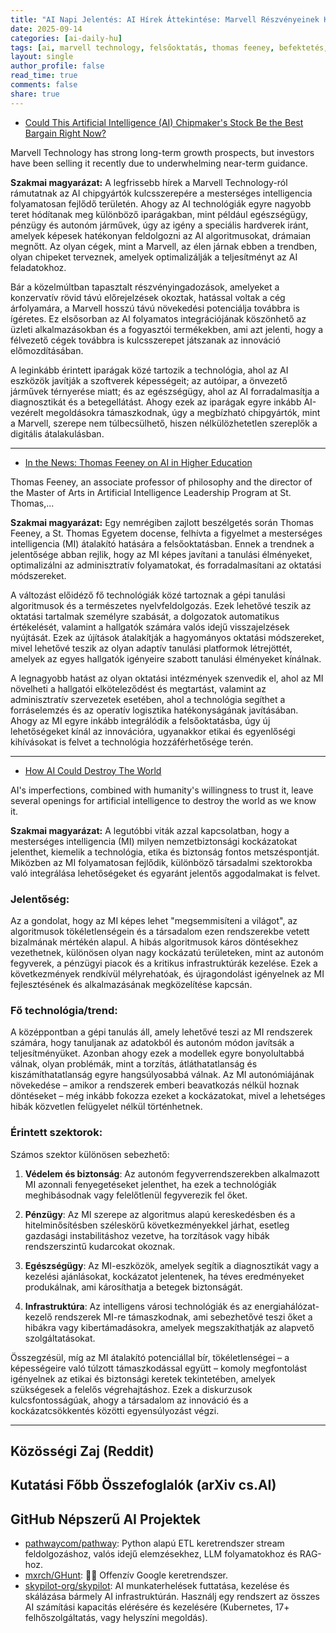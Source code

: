 ```yaml
---
title: "AI Napi Jelentés: AI Hírek Áttekintése: Marvell Részvényeinek Kilátásai, Mesterséges Intelligencia a Felsőoktatásban és Egzisztenciális Kockázatok (2025.09.14.)"
date: 2025-09-14
categories: [ai-daily-hu]
tags: [ai, marvell technology, felsőoktatás, thomas feeney, befektetés, létezési kockázat, technológiai etika]
layout: single
author_profile: false
read_time: true
comments: false
share: true
---
```

- [Could This Artificial Intelligence (AI) Chipmaker's Stock Be the Best Bargain Right Now?](https://www.aol.com/articles/could-artificial-intelligence-ai-chipmakers-075500737.html)

Marvell Technology has strong long-term growth prospects, but investors have been selling it recently due to underwhelming near-term guidance.

**Szakmai magyarázat:**
A legfrissebb hírek a Marvell Technology-ról rámutatnak az AI chipgyártók kulcsszerepére a mesterséges intelligencia folyamatosan fejlődő területén. Ahogy az AI technológiák egyre nagyobb teret hódítanak meg különböző iparágakban, mint például egészségügy, pénzügy és autonóm járművek, úgy az igény a speciális hardverek iránt, amelyek képesek hatékonyan feldolgozni az AI algoritmusokat, drámaian megnőtt. Az olyan cégek, mint a Marvell, az élen járnak ebben a trendben, olyan chipeket terveznek, amelyek optimalizálják a teljesítményt az AI feladatokhoz.

Bár a közelmúltban tapasztalt részvényingadozások, amelyeket a konzervatív rövid távú előrejelzések okoztak, hatással voltak a cég árfolyamára, a Marvell hosszú távú növekedési potenciálja továbbra is ígéretes. Ez elsősorban az AI folyamatos integrációjának köszönhető az üzleti alkalmazásokban és a fogyasztói termékekben, ami azt jelenti, hogy a félvezető cégek továbbra is kulcsszerepet játszanak az innováció előmozdításában.

A leginkább érintett iparágak közé tartozik a technológia, ahol az AI eszközök javítják a szoftverek képességeit; az autóipar, a önvezető járművek térnyerése miatt; és az egészségügy, ahol az AI forradalmasítja a diagnosztikát és a betegellátást. Ahogy ezek az iparágak egyre inkább AI-vezérelt megoldásokra támaszkodnak, úgy a megbízható chipgyártók, mint a Marvell, szerepe nem túlbecsülhető, hiszen nélkülözhetetlen szereplők a digitális átalakulásban.

---
- [In the News: Thomas Feeney on AI in Higher Education](https://news.stthomas.edu/in-the-news-thomas-feeney-on-ai-in-higher-education/)

Thomas Feeney, an associate professor of philosophy and the director of the Master of Arts in Artificial Intelligence Leadership Program at St. Thomas,...

**Szakmai magyarázat:**
Egy nemrégiben zajlott beszélgetés során Thomas Feeney, a St. Thomas Egyetem docense, felhívta a figyelmet a mesterséges intelligencia (MI) átalakító hatására a felsőoktatásban. Ennek a trendnek a jelentősége abban rejlik, hogy az MI képes javítani a tanulási élményeket, optimalizálni az adminisztratív folyamatokat, és forradalmasítani az oktatási módszereket.

A változást előidéző fő technológiák közé tartoznak a gépi tanulási algoritmusok és a természetes nyelvfeldolgozás. Ezek lehetővé teszik az oktatási tartalmak személyre szabását, a dolgozatok automatikus értékelését, valamint a hallgatók számára valós idejű visszajelzések nyújtását. Ezek az újítások átalakítják a hagyományos oktatási módszereket, mivel lehetővé teszik az olyan adaptív tanulási platformok létrejöttét, amelyek az egyes hallgatók igényeire szabott tanulási élményeket kínálnak.

A legnagyobb hatást az olyan oktatási intézmények szenvedik el, ahol az MI növelheti a hallgatói elköteleződést és megtartást, valamint az adminisztratív szervezetek esetében, ahol a technológia segíthet a forráselemzés és az operatív logisztika hatékonyságának javításában. Ahogy az MI egyre inkább integrálódik a felsőoktatásba, úgy új lehetőségeket kínál az innovációra, ugyanakkor etikai és egyenlőségi kihívásokat is felvet a technológia hozzáférhetősége terén.

---
- [How AI Could Destroy The World](https://www.grunge.com/1961891/ai-destroy-world-will-it-happen/)

AI's imperfections, combined with humanity's willingness to trust it, leave several openings for artificial intelligence to destroy the world as we know it.

**Szakmai magyarázat:**
A legutóbbi viták azzal kapcsolatban, hogy a mesterséges intelligencia (MI) milyen nemzetbiztonsági kockázatokat jelenthet, kiemelik a technológia, etika és biztonság fontos metszéspontját. Miközben az MI folyamatosan fejlődik, különböző társadalmi szektorokba való integrálása lehetőségeket és egyaránt jelentős aggodalmakat is felvet.

### Jelentőség:
Az a gondolat, hogy az MI képes lehet "megsemmisíteni a világot", az algoritmusok tökéletlenségein és a társadalom ezen rendszerekbe vetett bizalmának mértékén alapul. A hibás algoritmusok káros döntésekhez vezethetnek, különösen olyan nagy kockázatú területeken, mint az autonóm fegyverek, a pénzügyi piacok és a kritikus infrastruktúrák kezelése. Ezek a következmények rendkívül mélyrehatóak, és újragondolást igényelnek az MI fejlesztésének és alkalmazásának megközelítése kapcsán.

### Fő technológia/trend:
A középpontban a gépi tanulás áll, amely lehetővé teszi az MI rendszerek számára, hogy tanuljanak az adatokból és autonóm módon javítsák a teljesítményüket. Azonban ahogy ezek a modellek egyre bonyolultabbá válnak, olyan problémák, mint a torzítás, átláthatatlanság és kiszámíthatatlanság egyre hangsúlyosabbá válnak. Az MI autonómiájának növekedése – amikor a rendszerek emberi beavatkozás nélkül hoznak döntéseket – még inkább fokozza ezeket a kockázatokat, mivel a lehetséges hibák közvetlen felügyelet nélkül történhetnek.

### Érintett szektorok:
Számos szektor különösen sebezhető:

1. **Védelem és biztonság**: Az autonóm fegyverrendszerekben alkalmazott MI azonnali fenyegetéseket jelenthet, ha ezek a technológiák meghibásodnak vagy felelőtlenül fegyverezik fel őket.
   
2. **Pénzügy**: Az MI szerepe az algoritmus alapú kereskedésben és a hitelminősítésben széleskörű következményekkel járhat, esetleg gazdasági instabilitáshoz vezetve, ha torzítások vagy hibák rendszerszintű kudarcokat okoznak.

3. **Egészségügy**: Az MI-eszközök, amelyek segítik a diagnosztikát vagy a kezelési ajánlásokat, kockázatot jelentenek, ha téves eredményeket produkálnak, ami károsíthatja a betegek biztonságát.

4. **Infrastruktúra**: Az intelligens városi technológiák és az energiahálózat-kezelő rendszerek MI-re támaszkodnak, ami sebezhetővé teszi őket a hibákra vagy kibertámadásokra, amelyek megszakíthatják az alapvető szolgáltatásokat.

Összegzésül, míg az MI átalakító potenciállal bír, tökéletlenségei – a képességeire való túlzott támaszkodással együtt – komoly megfontolást igényelnek az etikai és biztonsági keretek tekintetében, amelyek szükségesek a felelős végrehajtáshoz. Ezek a diskurzusok kulcsfontosságúak, ahogy a társadalom az innováció és a kockázatcsökkentés közötti egyensúlyozást végzi.

---
## Közösségi Zaj (Reddit)

## Kutatási Főbb Összefoglalók (arXiv cs.AI)

## GitHub Népszerű AI Projektek
- [pathwaycom/pathway](pathwaycom/pathway): Python alapú ETL keretrendszer stream feldolgozáshoz, valós idejű elemzésekhez, LLM folyamatokhoz és RAG-hoz.
- [mxrch/GHunt](mxrch/GHunt): 🕵️‍♂️ Offenzív Google keretrendszer.
- [skypilot-org/skypilot](skypilot-org/skypilot): AI munkaterhelések futtatása, kezelése és skálázása bármely AI infrastruktúrán. Használj egy rendszert az összes AI számítási kapacitás elérésére és kezelésére (Kubernetes, 17+ felhőszolgáltatás, vagy helyszíni megoldás).